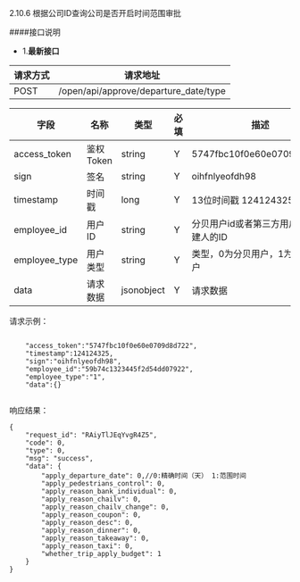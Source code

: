 2.10.6 根据公司ID查询公司是否开启时间范围审批

####接口说明
- 1.**最新接口**


| 请求方式 | 请求地址 |
| --- | --- |
| POST |/open/api/approve/departure_date/type |

| 字段 | 名称 | 类型 | 必填 | 描述 |
| --- | --- | --- | --- | --- |
| access\_token | 鉴权Token | string | Y | 5747fbc10f0e60e0709d8d722 |
| sign | 签名 | string | Y | oihfnlyeofdh98 |
| timestamp | 时间戳 | long | Y | 13位时间戳  1241243250000 |
| employee\_id | 用户ID | string | Y | 分贝用户id或者第三方用户id,为创建人的ID|
| employee\_type | 用户类型 | string | Y |  类型，0为分贝用户，1为第三方用户 |
| data |  请求数据 | jsonobject | Y |请求数据




请求示例：

```

    "access_token":"5747fbc10f0e60e0709d8d722",
    "timestamp":124124325,
    "sign":"oihfnlyeofdh98",
    "employee_id":"59b74c1323445f2d54dd07922",
    "employee_type":"1",
    "data":{}


```

响应结果：

```
{
    "request_id": "RAiyTlJEqYvgR4Z5",
    "code": 0,
    "type": 0,
    "msg": "success",
    "data": {
        "apply_departure_date": 0,//0:精确时间（天） 1:范围时间
        "apply_pedestrians_control": 0,
        "apply_reason_bank_individual": 0,
        "apply_reason_chailv": 0,
        "apply_reason_chailv_change": 0,
        "apply_reason_coupon": 0,
        "apply_reason_desc": 0,
        "apply_reason_dinner": 0,
        "apply_reason_takeaway": 0,
        "apply_reason_taxi": 0,
        "whether_trip_apply_budget": 1
    }
}

```



